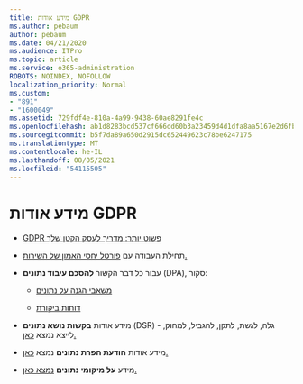 ```yaml
---
title: מידע אודות GDPR
ms.author: pebaum
author: pebaum
ms.date: 04/21/2020
ms.audience: ITPro
ms.topic: article
ms.service: o365-administration
ROBOTS: NOINDEX, NOFOLLOW
localization_priority: Normal
ms.custom:
- "891"
- "1600049"
ms.assetid: 729fdf4e-810a-4a99-9438-60ae8291fe4c
ms.openlocfilehash: ab1d8283bcd537cf666dd60b3a23459d4d1dfa8aa5167e2d6fb2a9b779b4b3e1
ms.sourcegitcommit: b5f7da89a650d2915dc652449623c78be6247175
ms.translationtype: MT
ms.contentlocale: he-IL
ms.lasthandoff: 08/05/2021
ms.locfileid: "54115505"
---
```

# <a name="information-about-gdpr"></a>מידע אודות GDPR

- [GDPR פשוט יותר: מדריך לעסק הקטן שלך](/microsoft-365/admin/security-and-compliance/gdpr-compliance)

- תחילת העבודה עם [פורטל יחסי האמון של השירות.](https://servicetrust.microsoft.com/ViewPage/GDPRGetStarted)

- עבור כל דבר הקשור **להסכם עיבוד נתונים** (DPA), סקור:

  - [משאבי הגנה על נתונים](https://servicetrust.microsoft.com/ViewPage/TrustDocuments)

  - [דוחות ביקורת](https://servicetrust.microsoft.com/ViewPage/MSComplianceGuide)

- מידע אודות **בקשות נושא נתונים** (DSR) - גלה, לגשת, לתקן, להגביל, למחוק, לייצא נמצא [כאן.](/microsoft-365/compliance/gdpr-dsr-office365)

- מידע אודות **הודעת הפרת נתונים** נמצא [כאן.](https://servicetrust.microsoft.com/ViewPage/GDPRBreach)

- מידע **על מיקומי נתונים** [נמצא כאן.](https://products.office.com/where-is-your-data-located?ms.officeurl=datamaps&amp;geo=All#All)

